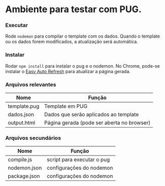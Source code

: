 # Ambiente para testar com PUG.

### Executar
Rode ```nodemon``` para compilar o template com os dados.
Quando o template ou os dados forem modificados, a atualização será automática.

### Instalar
Rodar ```npm install``` para instalar o pug e o nodemon.
No Chrome, pode-se instalar o [Easy Auto Refresh](https://chrome.google.com/webstore/detail/easy-auto-refresh/aabcgdmkeabbnleenpncegpcngjpnjkc) para atualizar a página gerada.

### Arquivos relevantes     
|Nome|Função|
|-|-|
|template.pug|Template em PUG|
|dados.json|Dados que serão aplicados ao template|
|output.html|Página gerada (pode ser aberta no browser)|

### Arquivos secundários    
|Nome|Função|
|-|-|
|compile.js| script para executar o pug|
|nodemon.json|configurações do nodemon|
|package.json|configurações do nodemon|
